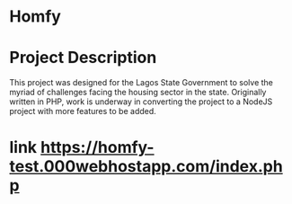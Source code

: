 # Homfy

# Project Description

This project was designed for the Lagos State Government to solve the myriad of challenges facing the housing sector in the state. Originally written in PHP, work is underway in converting the project to a NodeJS project with more features to be added.

# link https://homfy-test.000webhostapp.com/index.php
